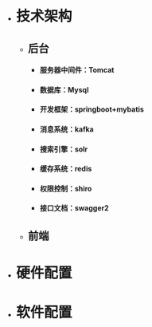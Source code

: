 * # 技术架构

  * ## 后台

    * #### 服务器中间件：Tomcat
    * #### 数据库：Mysql
    * #### 开发框架：springboot+mybatis
    * #### 消息系统：kafka
    * #### 搜索引擎：solr
    * #### 缓存系统：redis
    * #### 权限控制：shiro
    * #### 接口文档：swagger2
  * ## 前端
* # 硬件配置
* # 软件配置

# 



